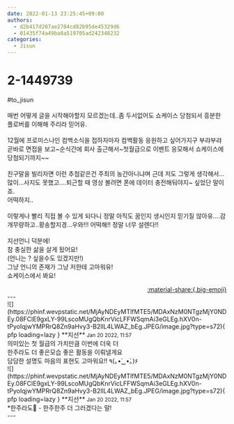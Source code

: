 ```yaml
---
date: 2022-01-13 23:25:45+09:00
authors:
  - d2b417d207ae2704cd82b95de45329d6
  - 01435f74a49ba8a519705ad242348232
categories:
  - Jisun
---
```


# 2-1449739

<div class="post-container" markdown="1">
<div class="content-container md-sidebar__scrollwrap" markdown="1">

\#to_jisun<br><br>매번 어떻게 글을 시작해야할지 모르겠는데..좀 두서없어도 쇼케이스 당첨되서 흥분한 플로버를 이해해 주리라 믿어유.<br><br>12월에 프로미스나인 컴백소식을 접하자마자 컴백활동 응원하고 싶어가지구 부랴부랴 곧바로 면접을 보고~순식간에 회사 출근해서~첫월급으로 이벤트 응모해서 쇼케이스에 당첨되기까지~~<br><br>친구말을 빌리자면 이런 추첨같은건 주최의 농간아니냐며 근데 저도 그렇게 생각해서... 많이...사지도 못했고....퇴근할 때 영상 볼려면 폰에 데이터 충전해둬야지~ 싶었단 말이죠. <br>어떡하지.. <br><br>이렇게나 빨리 직접 볼 수 있게 되다니 정말 아직도 꿈인지 생시인지 믿기질 않아유....감개무량하고..황송할지경...우와!!! 어떡해!! 정말 너무 설렌다!!<br><br>지선언니 덕분에! <br>참 충실한 삶을 살게 됬어요!<br>(언니는 ? 싶을수도 있겠지만!)<br>그냥 언니의 존재가 그냥 저한테 고마워유!<br>쇼케이스에서 봐요!<br>

</div>
</div>

<div style="text-align: right;" markdown="1">
<a href="https://weverse.io/fromis9/fanpost/2-1449739" style="text-align: right;">:material-share:{.big-emoji}</a>
</div>
---

<div class="comments-container md-sidebar__scrollwrap" markdown="1">
<div class="comment" markdown="1">
<div class='id-container' markdown="1">
![](https://phinf.wevpstatic.net/MjAyNDEyMTlfMTE5/MDAxNzM0NTgzMjY0NDEy.08FClE9gxLY-99LscoMUgQbKnrVicLFFWSqmAi3eGLEg.hXV0n-tPyoIqjwYMPRrQ8Zn9aHvy3-B2llL4LWAZ_bEg.JPEG/image.jpg?type=s72){ pfp loading=lazy }
**<span class="artist">지선</span>** <small>Jan 20 2022, 11:57</small><br>
</div>
<div class='comment-body' markdown="1">
의미있는 첫 월급의 가치만큼 이번에 더욱 더<br>한주라도 더 좋은모습 좋은 활동을 이뤄낼게요<br>담담한 설명도 마음의 표현도 고마워요!! ٩(｡•́‿•̀｡)۶ 
</div>
</div>
<div class="comment" markdown="1">
<div class='id-container' markdown="1">
![](https://phinf.wevpstatic.net/MjAyNDEyMTlfMTE5/MDAxNzM0NTgzMjY0NDEy.08FClE9gxLY-99LscoMUgQbKnrVicLFFWSqmAi3eGLEg.hXV0n-tPyoIqjwYMPRrQ8Zn9aHvy3-B2llL4LWAZ_bEg.JPEG/image.jpg?type=s72){ pfp loading=lazy }
**<span class="artist">지선</span>** <small>Jan 20 2022, 11:57</small><br>
</div>
<div class='comment-body' markdown="1">
*한주라도🤔 - 한주한주 더 그러겠다는 말!
</div>
</div>
</div>
---
